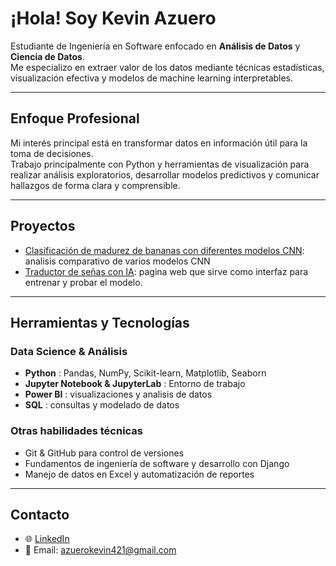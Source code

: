 # ¡Hola! Soy Kevin Azuero

Estudiante de Ingeniería en Software enfocado en **Análisis de Datos** y **Ciencia de Datos**.  
Me especializo en extraer valor de los datos mediante técnicas estadísticas, visualización efectiva y modelos de machine learning interpretables.

---

## Enfoque Profesional

Mi interés principal está en transformar datos en información útil para la toma de decisiones.  
Trabajo principalmente con Python y herramientas de visualización para realizar análisis exploratorios, desarrollar modelos predictivos y comunicar hallazgos de forma clara y comprensible.

---

## Proyectos 
- [Clasificación de madurez de bananas con diferentes modelos CNN](https://github.com/kevinazuero/banana-classificator-CNN-Models.git): analisis comparativo de varios modelos CNN
- [Traductor de señas con  IA](https://github.com/kevinazuero/Proyect-sign-language-translator.git): pagina web que sirve como interfaz para entrenar y probar el modelo.

---

## Herramientas y Tecnologías

### Data Science & Análisis
- **Python** : Pandas, NumPy, Scikit-learn, Matplotlib, Seaborn
- **Jupyter Notebook & JupyterLab** : Entorno de trabajo
- **Power BI** : visualizaciones y analisis de datos
- **SQL** : consultas y modelado de datos

### Otras habilidades técnicas
- Git & GitHub para control de versiones
- Fundamentos de ingeniería de software y desarrollo con Django
- Manejo de datos en Excel y automatización de reportes

---

## Contacto

- 🌐 [LinkedIn](https://www.linkedin.com/in/kevin-azuero)
- 📧 Email: azuerokevin421@gmail.com
